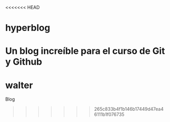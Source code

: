 <<<<<<< HEAD
# hyperblog
Un blog increíble para el curso de Git y Github
=======
# walter
Blog
>>>>>>> 265c833b4f1b146b17449d47ea46111b1f076735
